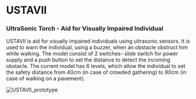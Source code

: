 # USTAVII
### UltraSonic Torch - Aid for Visually Impaired Individual

USTAVII is aid for visually impaired individuals using ultrasonic sensors. It is used to warn the individual, using a buzzer, when an obstacle obstruct him while walking. The model consist of 2 switches- slide switch for power supply and a push button to set the distance to detect the incoming obstacle. The current model has 6 levels, which allow the individual to set the safety distance from 40cm (in case of crowded gathering) to 90cm (in case of walking on a pavement).

![USTAVII_prototype](https://user-images.githubusercontent.com/54145738/181903615-a107df3c-d9b1-464a-861e-9521c3d971a3.jpg)
